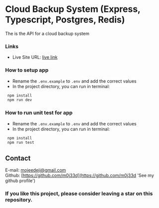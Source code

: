 # Cloud Backup System (Express, Typescript, Postgres, Redis)

The is the API for a cloud backup system 

### Links
- Live Site URL: [live link](https://link-scissors.onrender.com/)

### How to setup app
- Rename the `.env.example` to `.env` and add the correct values
- In the project directory, you can run in terminal:
```bash
 npm install
 npm run dev
```

### How to run unit test for app
- Rename the `.env.example` to `.env` and add the correct values
- In the project directory, you can run in terminal:
```bash
 npm install
 npm run test
```

## Contact

E-mail: [mojeedeji@gmail.com](mojeedeji@gmail.com 'Send an email')\
Github: [https://github.com/m0j33d](https://github.com/m0j33d 'See my github profile')  

### If you like this project, please consider leaving a star on this repository.